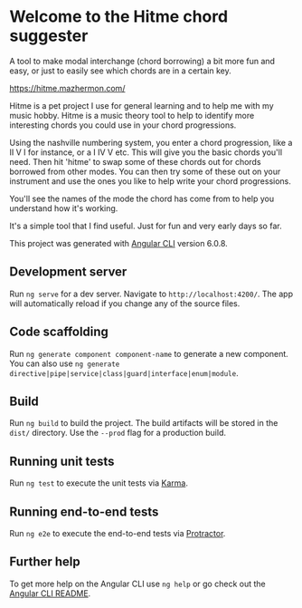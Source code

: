 # Welcome to the Hitme chord suggester

A tool to make modal interchange (chord borrowing) a bit more fun and easy, or just to easily see which chords are in a certain key.

https://hitme.mazhermon.com/

Hitme is a pet project I use for general learning and to help me with my music hobby. Hitme is a music theory tool to help to identify more interesting chords you could use in your chord progressions.

Using the nashville numbering system, you enter a chord progression, like a II V I for instance, or a I IV V etc. This will give you the basic chords you'll need. Then hit 'hitme' to swap some of these chords out for chords borrowed from other modes. You can then try some of these out on your instrument and use the ones you like to help write your chord progressions.

You'll see the names of the mode the chord has come from to help you understand how it's working.

It's a simple tool that I find useful. Just for fun and very early days so far.

This project was generated with [Angular CLI](https://github.com/angular/angular-cli) version 6.0.8.

## Development server

Run `ng serve` for a dev server. Navigate to `http://localhost:4200/`. The app will automatically reload if you change any of the source files.

## Code scaffolding

Run `ng generate component component-name` to generate a new component. You can also use `ng generate directive|pipe|service|class|guard|interface|enum|module`.

## Build

Run `ng build` to build the project. The build artifacts will be stored in the `dist/` directory. Use the `--prod` flag for a production build.

## Running unit tests

Run `ng test` to execute the unit tests via [Karma](https://karma-runner.github.io).

## Running end-to-end tests

Run `ng e2e` to execute the end-to-end tests via [Protractor](http://www.protractortest.org/).

## Further help

To get more help on the Angular CLI use `ng help` or go check out the [Angular CLI README](https://github.com/angular/angular-cli/blob/master/README.md).
